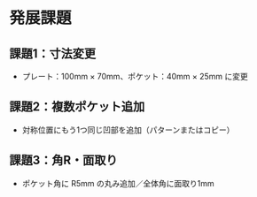 # 発展課題

## 課題1：寸法変更
- プレート：100mm × 70mm、ポケット：40mm × 25mm に変更

## 課題2：複数ポケット追加
- 対称位置にもう1つ同じ凹部を追加（パターンまたはコピー）

## 課題3：角R・面取り
- ポケット角に R5mm の丸み追加／全体角に面取り1mm
